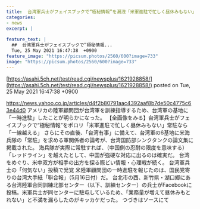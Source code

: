 ```yaml
---
title:  台湾軍兵士がフェイスブックで“極秘情報”を漏洩「米軍進駐で忙しく昼休みもない」常駐なら「一線越える」…  
categories:
- news
excerpt: |
  
feature_text: |
  ##  台湾軍兵士がフェイスブックで“極秘情報...
  Tue, 25 May 2021 16:47:38  +0900
feature_image: "https://picsum.photos/2560/600?image=733"
image: "https://picsum.photos/2560/600?image=733"
---
```


[https://asahi.5ch.net/test/read.cgi/newsplus/1621928858/](https://asahi.5ch.net/test/read.cgi/newsplus/1621928858/)
posted on Tue, 25 May 2021 16:47:38  +0900

<!--more-->

https://news.yahoo.co.jp/articles/d4f2b80791aac4392aaf8b7de50c4775c63e44d0 アメリカの陸軍顧問団が台湾軍を訓練指導するため、台湾軍の基地に「一時進駐」したことが明らかになった。 【全画像をみる】台湾軍兵士がフェイスブックで“極秘情報”をポロリ「米軍進駐で忙しく昼休みもない」常駐なら「一線越える」 さらにその直後、「台湾有事」に備えて、台湾軍の6基地に米海兵隊の「常駐」を求める軍関係者の論考が、台湾国防部シンクタンクの論文集に掲載された。 海兵隊が実際に常駐すれば、（中国側の忍耐の限度を意味する）「レッドライン」を越えたとして、中国が強硬な対応に出るのは確実だ。 台湾をめぐり、米中双方が相手の出方を探る際どい情報・心理戦が続く。 台湾軍兵士の「何気ない」投稿で発覚 米陸軍顧問団の一時進駐を報じたのは、国民党寄りの台湾大手紙「聨合報」（5月16日付）だ。 台北市の西、新竹県・湖口郷にある台湾陸軍合同訓練北部センター（以下、訓練センター）の兵士がFacebookに投稿。米軍兵士が同センターに駐屯しているため、「業務量が増えて昼休みもとれない」と不満を漏らしたのがキッカケだった。 つづきはソースにて
